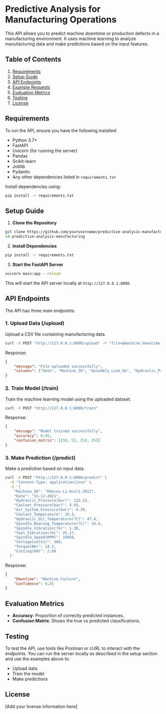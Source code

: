 # Predictive Analysis for Manufacturing Operations

This API allows you to predict machine downtime or production defects in a manufacturing environment. It uses machine learning to analyze manufacturing data and make predictions based on the input features.

## Table of Contents

1. [Requirements](#requirements)
2. [Setup Guide](#setup-guide)
3. [API Endpoints](#api-endpoints)
4. [Example Requests](#example-requests)
5. [Evaluation Metrics](#evaluation-metrics)
6. [Testing](#testing)
7. [License](#license)

## Requirements

To run the API, ensure you have the following installed:

- Python 3.7+
- FastAPI
- Uvicorn (for running the server)
- Pandas
- Scikit-learn
- Joblib
- Pydantic
- Any other dependencies listed in `requirements.txt`

Install dependencies using:

```bash
pip install -r requirements.txt
```

## Setup Guide

1. **Clone the Repository**

```bash
git clone https://github.com/yourusername/predictive-analysis-manufacturing.git
cd predictive-analysis-manufacturing
```

2. **Install Dependencies**

```bash
pip install -r requirements.txt
```

3. **Start the FastAPI Server**

```bash
uvicorn main:app --reload
```

This will start the API server locally at `http://127.0.0.1:8000`.

## API Endpoints

The API has three main endpoints:

### 1. Upload Data (/upload)

Upload a CSV file containing manufacturing data.

```bash
curl -X POST "http://127.0.0.1:8000/upload" -F "file=@machine_downtime.csv"
```

Response:
```json
{
    "message": "File uploaded successfully",
    "columns": ["Date", "Machine_ID", "Assembly_Line_No", "Hydraulic_Pressure(bar)", "Coolant_Pressure(bar)", ...]
}
```

### 2. Train Model (/train)

Train the machine learning model using the uploaded dataset.

```bash
curl -X POST "http://127.0.0.1:8000/train"
```

Response:
```json
{
    "message": "Model trained successfully",
    "accuracy": 0.95,
    "confusion_matrix": [[50, 5], [10, 35]]
}
```

### 3. Make Prediction (/predict)

Make a prediction based on input data.

```bash
curl -X POST "http://127.0.0.1:8000/predict" \
  -H "Content-Type: application/json" \
  -d '{
    "Machine_ID": "Makino-L1-Unit1-2013",
    "Date": "31-12-2021",
    "Hydraulic_Pressure(bar)": 125.33,
    "Coolant_Pressure(bar)": 4.93,
    "Air_System_Pressure(bar)": 6.19,
    "Coolant_Temperature": 35.3,
    "Hydraulic_Oil_Temperature(?C)": 47.4,
    "Spindle_Bearing_Temperature(?C)": 34.6,
    "Spindle_Vibration(?m)": 1.38,
    "Tool_Vibration(?m)": 25.27,
    "Spindle_Speed(RPM)": 19856,
    "Voltage(volts)": 368,
    "Torque(Nm)": 14.2,
    "Cutting(kN)": 2.68
  }'
```

Response:
```json
{
    "Downtime": "Machine_Failure",
    "Confidence": 0.85
}
```

## Evaluation Metrics

- **Accuracy**: Proportion of correctly predicted instances.
- **Confusion Matrix**: Shows the true vs predicted classifications.

## Testing

To test the API, use tools like Postman or cURL to interact with the endpoints. You can run the server locally as described in the setup section and use the examples above to:
- Upload data
- Train the model
- Make predictions

## License

[Add your license information here]